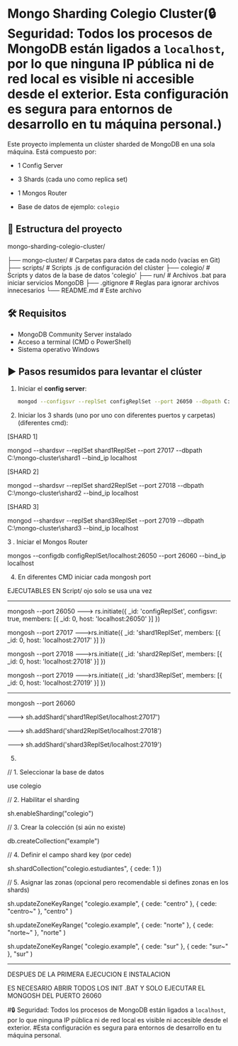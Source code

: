# Mongo Sharding Colegio Cluster(🔒 Seguridad: Todos los procesos de MongoDB están ligados a `localhost`, por lo que ninguna IP pública ni de red local es visible ni accesible desde el exterior. Esta configuración es segura para entornos de desarrollo en tu máquina personal.)

Este proyecto implementa un clúster sharded de MongoDB en una sola máquina. Está compuesto por:

- 1 Config Server

- 3 Shards (cada uno como replica set)
- 1 Mongos Router
- Base de datos de ejemplo: `colegio`

## 📁 Estructura del proyecto


mongo-sharding-colegio-cluster/

├── mongo-cluster/ # Carpetas para datos de cada nodo (vacías en Git)
├── scripts/ # Scripts .js de configuración del clúster
├── colegio/ # Scripts y datos de la base de datos 'colegio'
├── run/ # Archivos .bat para iniciar servicios MongoDB
├── .gitignore # Reglas para ignorar archivos innecesarios
└── README.md # Este archivo


## 🛠 Requisitos

- MongoDB Community Server instalado
- Acceso a terminal (CMD o PowerShell)
- Sistema operativo Windows

## ▶ Pasos resumidos para levantar el clúster

1. Iniciar el **config server**:
   ```bash
   mongod --configsvr --replSet configReplSet --port 26050 --dbpath C:\mongo-cluster\config --bind_ip localhost


2. Iniciar los 3 shards (uno por uno con diferentes puertos y carpetas)(diferentes cmd):

[SHARD 1]

 mongod --shardsvr --replSet shard1ReplSet --port 27017 --dbpath C:\mongo-cluster\shard1 --bind_ip localhost

[SHARD 2]

 mongod --shardsvr --replSet shard2ReplSet --port 27018 --dbpath C:\mongo-cluster\shard2 --bind_ip localhost

 [SHARD 3]

 mongod --shardsvr --replSet shard3ReplSet --port 27019 --dbpath C:\mongo-cluster\shard3 --bind_ip localhost

3 . Iniciar el Mongos Router

 mongos --configdb configReplSet/localhost:26050 --port 26060 --bind_ip localhost

4. En diferentes CMD iniciar cada mongosh port

EJECUTABLES EN Script/   ojo solo se usa una vez 
**************************************************************************************************************

mongosh --port 26050
---> rs.initiate({ _id: 'configReplSet', configsvr: true, members: [{ _id: 0, host: 'localhost:26050' }] })

mongosh --port 27017
--->rs.initiate({ _id: 'shard1ReplSet', members: [{ _id: 0, host: 'localhost:27017' }] })

mongosh --port 27018
--->rs.initiate({ _id: 'shard2ReplSet', members: [{ _id: 0, host: 'localhost:27018' }] })

mongosh --port 27019
--->rs.initiate({ _id: 'shard3ReplSet', members: [{ _id: 0, host: 'localhost:27019' }] })

***************************************************************************************************************

mongosh --port 26060

---> sh.addShard('shard1ReplSet/localhost:27017')

---> sh.addShard('shard2ReplSet/localhost:27018')

---> sh.addShard('shard3ReplSet/localhost:27019')

5. 

// 1. Seleccionar la base de datos

use colegio

// 2. Habilitar el sharding

sh.enableSharding("colegio")

// 3. Crear la colección (si aún no existe)

db.createCollection("example")

// 4. Definir el campo shard key (por cede)

sh.shardCollection("colegio.estudiantes", { cede: 1 })

// 5. Asignar las zonas (opcional pero recomendable si defines zonas en los shards)

sh.updateZoneKeyRange(
  "colegio.example",
  { cede: "centro" },
  { cede: "centro~" },
  "centro"
)

sh.updateZoneKeyRange(
  "colegio.example",
  { cede: "norte" },
  { cede: "norte~" },
  "norte"
)

sh.updateZoneKeyRange(
  "colegio.example",
  { cede: "sur" },
  { cede: "sur~" },
  "sur"
)


--------------------------------------------------------------------------------

DESPUES DE LA PRIMERA EJECUCION E INSTALACION 

ES NECESARIO ABRIR TODOS LOS INIT .BAT Y SOLO EJECUTAR EL MONGOSH DEL PUERTO 26060

#🔒 Seguridad: Todos los procesos de MongoDB están ligados a `localhost`, por lo que ninguna IP pública ni de red local es visible ni accesible desde el exterior. #Esta configuración es segura para entornos de desarrollo en tu máquina personal.
